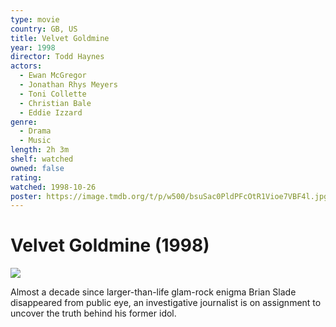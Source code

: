```yaml
---
type: movie
country: GB, US
title: Velvet Goldmine
year: 1998
director: Todd Haynes
actors:
  - Ewan McGregor
  - Jonathan Rhys Meyers
  - Toni Collette
  - Christian Bale
  - Eddie Izzard
genre:
  - Drama
  - Music
length: 2h 3m
shelf: watched
owned: false
rating:
watched: 1998-10-26
poster: https://image.tmdb.org/t/p/w500/bsuSac0PldPFcOtR1Vioe7VBF4l.jpg
---
```


# Velvet Goldmine (1998)

![](https://image.tmdb.org/t/p/w500/bsuSac0PldPFcOtR1Vioe7VBF4l.jpg)

Almost a decade since larger-than-life glam-rock enigma Brian Slade disappeared from public eye, an investigative journalist is on assignment to uncover the truth behind his former idol.